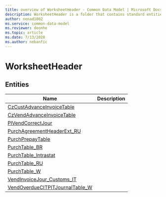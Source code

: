 ```yaml
---
title: overview of WorksheetHeader - Common Data Model | Microsoft Docs
description: WorksheetHeader is a folder that contains standard entities related to the Common Data Model.
author: nenad1002
ms.service: common-data-model
ms.reviewer: deonhe
ms.topic: article
ms.date: 7/13/2020
ms.author: nebanfic
---
```


# WorksheetHeader


## Entities

|Name|Description|
|---|---|
|[CzCustAdvanceInvoiceTable](CzCustAdvanceInvoiceTable.md)||
|[CzVendAdvanceInvoiceTable](CzVendAdvanceInvoiceTable.md)||
|[PlVendCorrectJour](PlVendCorrectJour.md)||
|[PurchAgreementHeaderExt_RU](PurchAgreementHeaderExt_RU.md)||
|[PurchPrepayTable](PurchPrepayTable.md)||
|[PurchTable_BR](PurchTable_BR.md)||
|[PurchTable_Intrastat](PurchTable_Intrastat.md)||
|[PurchTable_RU](PurchTable_RU.md)||
|[PurchTable_W](PurchTable_W.md)||
|[VendInvoiceJour_Customs_IT](VendInvoiceJour_Customs_IT.md)||
|[VendOverdueCITPITJournalTable_W](VendOverdueCITPITJournalTable_W.md)||
